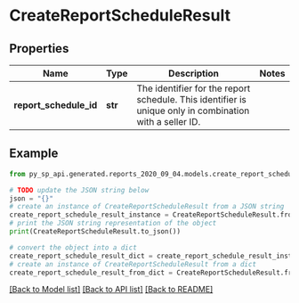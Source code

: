 # CreateReportScheduleResult


## Properties

Name | Type | Description | Notes
------------ | ------------- | ------------- | -------------
**report_schedule_id** | **str** | The identifier for the report schedule. This identifier is unique only in combination with a seller ID. | 

## Example

```python
from py_sp_api.generated.reports_2020_09_04.models.create_report_schedule_result import CreateReportScheduleResult

# TODO update the JSON string below
json = "{}"
# create an instance of CreateReportScheduleResult from a JSON string
create_report_schedule_result_instance = CreateReportScheduleResult.from_json(json)
# print the JSON string representation of the object
print(CreateReportScheduleResult.to_json())

# convert the object into a dict
create_report_schedule_result_dict = create_report_schedule_result_instance.to_dict()
# create an instance of CreateReportScheduleResult from a dict
create_report_schedule_result_from_dict = CreateReportScheduleResult.from_dict(create_report_schedule_result_dict)
```
[[Back to Model list]](../README.md#documentation-for-models) [[Back to API list]](../README.md#documentation-for-api-endpoints) [[Back to README]](../README.md)


